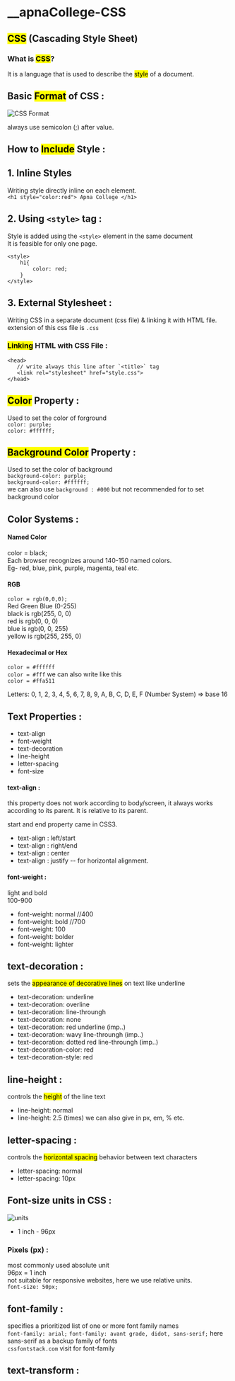 # __apnaCollege-CSS

## <mark>CSS</mark> (Cascading Style Sheet)

### What is <mark>CSS</mark>?

It is a language that is used to describe the <mark>style</mark> of a document.

## Basic <mark>Format</mark> of CSS : 

![CSS Format](./img/image.png)

always use semicolon (;) after value.   

## How to <mark>Include</mark> Style :

## 1. Inline Styles
Writing style directly inline on each element.   
`<h1 style="color:red"> Apna College </h1>`

## 2. Using `<style>` tag :
Style is added using the `<style>` element in the same document  
It is feasible for only one page.   
```
<style>
    h1{
        color: red;
    }
</style>
```
 

 ## 3. External Stylesheet :
 Writing CSS in a separate document (css file) & linking it with HTML file.   
 extension of this css file is `.css`

 ### <mark>Linking</mark> HTML with CSS File :

 ```
 <head>
    // write always this line after `<title>` tag 
    <link rel="stylesheet" href="style.css">
 </head>
 ``` 
## <mark>Color</mark> Property :

Used to set the color of forground   
`color: purple;`   
`color: #ffffff;`    


## <mark>Background Color</mark> Property :

Used to set the color of background   
`background-color: purple;`   
`background-color: #ffffff;`    
we can also use `background : #000` but not recommended for to set background color


## Color Systems :

#### Named Color
 color = black;   
Each browser recognizes around 140-150 named colors.    
Eg- red, blue, pink, purple, magenta, teal etc.

#### RGB 

`color = rgb(0,0,0);`   
Red Green Blue (0-255)   
black is rgb(255, 0, 0)    
red is rgb(0, 0, 0)    
blue is rgb(0, 0, 255)    
yellow is rgb(255, 255, 0)    


#### Hexadecimal or Hex

`color = #ffffff`   
`color = #fff`   we can also write like this       
`color = #ffa511`

Letters: 0, 1, 2, 3, 4, 5, 6, 7, 8, 9, A, B, C, D, E, F (Number System) => base 16

## Text Properties :

- text-align
- font-weight  
- text-decoration  
- line-height  
- letter-spacing  
- font-size  

#### text-align : 
this property does not work according to body/screen, it always works according to its parent. It is relative to its parent.

start and end property came in CSS3. 

- text-align : left/start
- text-align : right/end
- text-align : center
- text-align : justify -- for horizontal alignment.


#### font-weight :
light and bold  
100-900  

- font-weight: normal   //400
- font-weight: bold   //700
- font-weight: 100
- font-weight: bolder
- font-weight: lighter

## text-decoration :
sets the <mark>appearance of decorative lines</mark> on text like underline   

- text-decoration: underline
- text-decoration: overline
- text-decoration: line-throungh
- text-decoration: none
- text-decoration: red underline (imp..)
- text-decoration: wavy line-throungh (imp..)
- text-decoration: dotted red line-throungh (imp..)
- text-decoration-color: red
- text-decoration-style: red

## line-height :
controls the <mark>height</mark> of the line text

- line-height: normal
- line-height: 2.5 (times) we can also give in px, em, % etc.

## letter-spacing :
controls the <mark>horizontal spacing</mark> behavior between text characters  

- letter-spacing: normal
- letter-spacing: 10px

## Font-size units in CSS :
![units](./img/image_1.png)

- 1 inch - 96px

### Pixels (px) :
most commonly used absolute unit    
96px = 1 inch   
not suitable for responsive websites, here we use relative units.   
`font-size: 50px;`


## font-family :
specifies a prioritized list of one or more font family names   
`font-family: arial;`
`font-family: avant grade, didot, sans-serif;` here sans-serif as a backup family of fonts   
`cssfontstack.com` visit for font-family   

## text-transform :